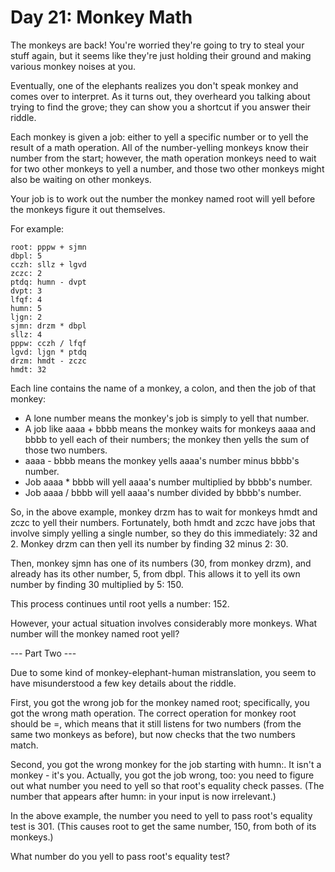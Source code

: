 # Day 21: Monkey Math

The monkeys are back! You're worried they're going to try to steal your stuff
again, but it seems like they're just holding their ground and making various
monkey noises at you.

Eventually, one of the elephants realizes you don't speak monkey and comes over
to interpret. As it turns out, they overheard you talking about trying to find
the grove; they can show you a shortcut if you answer their riddle.

Each monkey is given a job: either to yell a specific number or to yell the
result of a math operation. All of the number-yelling monkeys know their number
from the start; however, the math operation monkeys need to wait for two other
monkeys to yell a number, and those two other monkeys might also be waiting on
other monkeys.

Your job is to work out the number the monkey named root will yell before the
monkeys figure it out themselves.

For example:

```
root: pppw + sjmn
dbpl: 5
cczh: sllz + lgvd
zczc: 2
ptdq: humn - dvpt
dvpt: 3
lfqf: 4
humn: 5
ljgn: 2
sjmn: drzm * dbpl
sllz: 4
pppw: cczh / lfqf
lgvd: ljgn * ptdq
drzm: hmdt - zczc
hmdt: 32
```

Each line contains the name of a monkey, a colon, and then the job of that
monkey:

- A lone number means the monkey's job is simply to yell that number.
- A job like aaaa + bbbb means the monkey waits for monkeys aaaa and bbbb to
    yell each of their numbers; the monkey then yells the sum of those two
    numbers.
- aaaa - bbbb means the monkey yells aaaa's number minus bbbb's number.
- Job aaaa * bbbb will yell aaaa's number multiplied by bbbb's number.
- Job aaaa / bbbb will yell aaaa's number divided by bbbb's number.

So, in the above example, monkey drzm has to wait for monkeys hmdt and zczc to
yell their numbers. Fortunately, both hmdt and zczc have jobs that involve
simply yelling a single number, so they do this immediately: 32 and 2. Monkey
drzm can then yell its number by finding 32 minus 2: 30.

Then, monkey sjmn has one of its numbers (30, from monkey drzm), and already has
its other number, 5, from dbpl. This allows it to yell its own number by finding
30 multiplied by 5: 150.

This process continues until root yells a number: 152.

However, your actual situation involves considerably more monkeys. What number
will the monkey named root yell?

--- Part Two ---

Due to some kind of monkey-elephant-human mistranslation, you seem to have misunderstood a few key details about the riddle.

First, you got the wrong job for the monkey named root; specifically, you got the wrong math operation. The correct operation for monkey root should be =, which means that it still listens for two numbers (from the same two monkeys as before), but now checks that the two numbers match.

Second, you got the wrong monkey for the job starting with humn:. It isn't a monkey - it's you. Actually, you got the job wrong, too: you need to figure out what number you need to yell so that root's equality check passes. (The number that appears after humn: in your input is now irrelevant.)

In the above example, the number you need to yell to pass root's equality test is 301. (This causes root to get the same number, 150, from both of its monkeys.)

What number do you yell to pass root's equality test?
